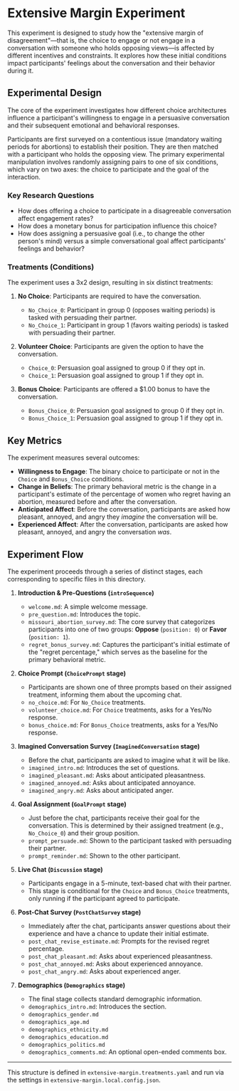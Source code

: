 # Extensive Margin Experiment

This experiment is designed to study how the "extensive margin of disagreement"—that is, the choice to engage or not engage in a conversation with someone who holds opposing views—is affected by different incentives and constraints. It explores how these initial conditions impact participants' feelings about the conversation and their behavior during it.

## Experimental Design

The core of the experiment investigates how different choice architectures influence a participant's willingness to engage in a persuasive conversation and their subsequent emotional and behavioral responses.

Participants are first surveyed on a contentious issue (mandatory waiting periods for abortions) to establish their position. They are then matched with a participant who holds the opposing view. The primary experimental manipulation involves randomly assigning pairs to one of six conditions, which vary on two axes: the choice to participate and the goal of the interaction.

### Key Research Questions
- How does offering a choice to participate in a disagreeable conversation affect engagement rates?
- How does a monetary bonus for participation influence this choice?
- How does assigning a persuasive goal (i.e., to change the other person's mind) versus a simple conversational goal affect participants' feelings and behavior?

### Treatments (Conditions)
The experiment uses a 3x2 design, resulting in six distinct treatments:

1.  **No Choice**: Participants are required to have the conversation.
    - `No_Choice_0`: Participant in group 0 (opposes waiting periods) is tasked with persuading their partner.
    - `No_Choice_1`: Participant in group 1 (favors waiting periods) is tasked with persuading their partner.

2.  **Volunteer Choice**: Participants are given the option to have the conversation.
    - `Choice_0`: Persuasion goal assigned to group 0 if they opt in.
    - `Choice_1`: Persuasion goal assigned to group 1 if they opt in.

3.  **Bonus Choice**: Participants are offered a $1.00 bonus to have the conversation.
    - `Bonus_Choice_0`: Persuasion goal assigned to group 0 if they opt in.
    - `Bonus_Choice_1`: Persuasion goal assigned to group 1 if they opt in.

## Key Metrics

The experiment measures several outcomes:

- **Willingness to Engage**: The binary choice to participate or not in the `Choice` and `Bonus_Choice` conditions.
- **Change in Beliefs**: The primary behavioral metric is the change in a participant's estimate of the percentage of women who regret having an abortion, measured before and after the conversation.
- **Anticipated Affect**: Before the conversation, participants are asked how pleasant, annoyed, and angry they *imagine* the conversation will be.
- **Experienced Affect**: After the conversation, participants are asked how pleasant, annoyed, and angry the conversation *was*.

## Experiment Flow

The experiment proceeds through a series of distinct stages, each corresponding to specific files in this directory.

1.  **Introduction & Pre-Questions (`introSequence`)**
    - `welcome.md`: A simple welcome message.
    - `pre_question.md`: Introduces the topic.
    - `missouri_abortion_survey.md`: The core survey that categorizes participants into one of two groups: **Oppose** (`position: 0`) or **Favor** (`position: 1`).
    - `regret_bonus_survey.md`: Captures the participant's initial estimate of the "regret percentage," which serves as the baseline for the primary behavioral metric.

2.  **Choice Prompt (`ChoicePrompt` stage)**
    - Participants are shown one of three prompts based on their assigned treatment, informing them about the upcoming chat.
    - `no_choice.md`: For `No_Choice` treatments.
    - `volunteer_choice.md`: For `Choice` treatments, asks for a Yes/No response.
    - `bonus_choice.md`: For `Bonus_Choice` treatments, asks for a Yes/No response.

3.  **Imagined Conversation Survey (`ImaginedConversation` stage)**
    - Before the chat, participants are asked to imagine what it will be like.
    - `imagined_intro.md`: Introduces the set of questions.
    - `imagined_pleasant.md`: Asks about anticipated pleasantness.
    - `imagined_annoyed.md`: Asks about anticipated annoyance.
    - `imagined_angry.md`: Asks about anticipated anger.

4.  **Goal Assignment (`GoalPrompt` stage)**
    - Just before the chat, participants receive their goal for the conversation. This is determined by their assigned treatment (e.g., `No_Choice_0`) and their group position.
    - `prompt_persuade.md`: Shown to the participant tasked with persuading their partner.
    - `prompt_reminder.md`: Shown to the other participant.

5.  **Live Chat (`Discussion` stage)**
    - Participants engage in a 5-minute, text-based chat with their partner.
    - This stage is conditional for the `Choice` and `Bonus_Choice` treatments, only running if the participant agreed to participate.

6.  **Post-Chat Survey (`PostChatSurvey` stage)**
    - Immediately after the chat, participants answer questions about their experience and have a chance to update their initial estimate.
    - `post_chat_revise_estimate.md`: Prompts for the revised regret percentage.
    - `post_chat_pleasant.md`: Asks about experienced pleasantness.
    - `post_chat_annoyed.md`: Asks about experienced annoyance.
    - `post_chat_angry.md`: Asks about experienced anger.

7.  **Demographics (`Demographics` stage)**
    - The final stage collects standard demographic information.
    - `demographics_intro.md`: Introduces the section.
    - `demographics_gender.md`
    - `demographics_age.md`
    - `demographics_ethnicity.md`
    - `demographics_education.md`
    - `demographics_politics.md`
    - `demographics_comments.md`: An optional open-ended comments box.

---
This structure is defined in `extensive-margin.treatments.yaml` and run via the settings in `extensive-margin.local.config.json`. 